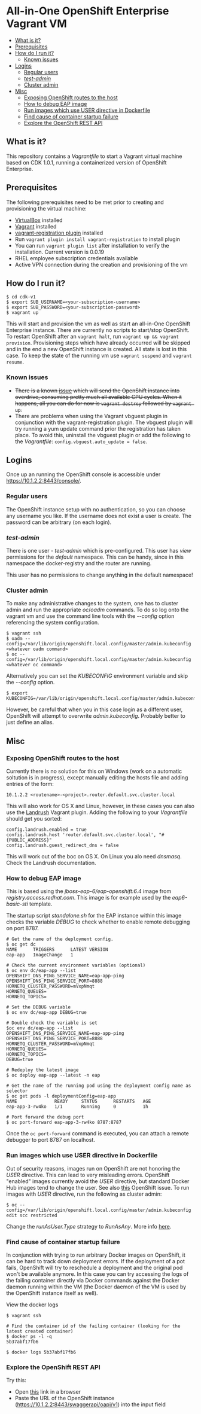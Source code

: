 # All-in-One OpenShift Enterprise Vagrant VM

<!-- MarkdownTOC -->

- [What is it?](#what-is-it)
- [Prerequisites](#prerequisites)
- [How do I run it?](#how-do-i-run-it)
  - [Known issues](#known-issues)
- [Logins](#logins)
  - [Regular users](#regular-users)
  - [_test-admin_](#_test-admin_)
  - [Cluster admin](#cluster-admin)
- [Misc](#misc)
  - [Exposing OpenShift routes to the host](#exposing-openshift-routes-to-the-host)
  - [How to debug EAP image](#how-to-debug-eap-image)
  - [Run images which use USER directive in Dockerfile](#run-images-which-use-user-directive-in-dockerfile)
  - [Find cause of container startup failure](#find-cause-of-container-startup-failure)
  - [Explore the OpenShift REST API](#explore-the-openshift-rest-api)

<!-- /MarkdownTOC -->

<a name="what-is-it"></a>
## What is it?

This repository contains a _Vagrantfile_ to start a Vagrant virtual machine
based on CDK 1.0.1, running a containerized version of OpenShift Enterprise.

<a name="prerequisites"></a>
## Prerequisites

The following prerequisites need to be met prior to creating and provisioning the
virtual machine:

* [VirtualBox](https://www.virtualbox.org/) installed
* [Vagrant](https://www.vagrantup.com/) installed
* [vagrant-registration plugin](https://github.com/projectatomic/adb-vagrant-registration) installed
 * Run `vagrant plugin install vagrant-registration` to install plugin
 * You can run `vagrant plugin list` after installation to verify the installation.
   Current version is 0.0.19
* RHEL employee subscription credentials available
* Active VPN connection during the creation and provisioning of the vm

<a name="how-do-i-run-it"></a>
## How do I run it?

    $ cd cdk-v1
    $ export SUB_USERNAME=<your-subscription-username>
    $ export SUB_PASSWORD=<your-subscription-password>
    $ vagrant up

This will start and provision the vm as well as start an all-in-One OpenShift
Enterprise instance. There are currently no scripts to start/stop OpenShift.
To restart OpenShift after an `vagrant halt`, run `vagrant up && vagrant provision`.
Provisioning steps which have already occurred will be skipped and in the end a new
OpenShift instance is created. All state is lost in this case. To keep the state of
the running vm use `vagrant suspend` and `vagrant resume`.

<a name="known-issues"></a>
### Known issues

* ~~There is a known [issue](https://github.com/openshift/origin/issues/5355) which
  will send the OpenShift instance into overdrive, consuming pretty much all available
  CPU cycles. When it happens, all you can do for now is `vagrant destroy` followed by
  `vagrant up`.~~
* There are problems when using the Vagrant vbguest plugin in conjunction with the
  vagrant-registration plugin. The vbguest plugin will try running a yum update
  command prior the registration has taken place. To avoid this, uninstall the
  vbguest plugin or add the following to the _Vagrantfile_: `config.vbguest.auto_update = false`.

<a name="logins"></a>
## Logins

Once up an running the OpenShift console is accessible under https://10.1.2.2:8443/console/.

<a name="regular-users"></a>
### Regular users

The OpenShift instance setup with no authentication, so you can choose any username
you like. If the username does not exist a user is create. The password can be
arbitrary (on each login).

<a name="_test-admin_"></a>
### _test-admin_

There is one user - _test-admin_ which is pre-configured. This user has _view_
permissions for the _default_ namespace. This can be handy, since in this namespace
the docker-registry and the router are running.

This user has no permissions to change anything in the default namespace!

<a name="cluster-admin"></a>
### Cluster admin

To make any administrative changes to the system, one has to cluster admin and
run the appropriate _oc_/_oadm_ commands.
To do so log onto the vagrant vm and use the command line tools with the _--config_
option referencing the system configuration.

    $ vagrant ssh
    $ oadm --config=/var/lib/origin/openshift.local.config/master/admin.kubeconfig <whatever oadm command>
    $ oc --config=/var/lib/origin/openshift.local.config/master/admin.kubeconfig <whatever oc command>

Alternatively you can set the _KUBECONFIG_ environment variable and skip the _--config_ option.

    $ export KUBECONFIG=/var/lib/origin/openshift.local.config/master/admin.kubeconfig

However, be careful that when you in this case login as a different user, OpenShift
will attempt to overwrite _admin.kubeconfig_. Probably better to just define an alias.

<a name="misc"></a>
## Misc

<a name="exposing-openshift-routes-to-the-host"></a>
### Exposing OpenShift routes to the host

Currently there is no solution for this on Windows (work on a automatic soltution
is in progress), except manually editing the hosts file and adding entries of the
form:

```
10.1.2.2 <routename>-<project>.router.default.svc.cluster.local
```

This will also work for OS X and Linux, however, in these cases you can also
use the [Landrush](https://github.com/phinze/landrush) Vagrant plugin. Adding
the following to your _Vagrantfile_ should get you sorted:

```
config.landrush.enabled = true
config.landrush.host 'router.default.svc.cluster.local', "#{PUBLIC_ADDRESS}"
config.landrush.guest_redirect_dns = false
```

This will work out of the boc on OS X. On Linux you alo need _dnsmasq_. Check
the Landrush documentation.

<a name="how-to-debug-eap-image"></a>
### How to debug EAP image

This is based using the _jboss-eap-6/eap-openshift:6.4_ image from
_registry.access.redhat.com_. This image is for example used by the _eap6-basic-sti_
template.

The startup script _standalone.sh_ for the EAP instance within this image checks the
variable _DEBUG_ to check whether to enable remote debugging on port 8787.

```
# Get the name of the deployment config.
$ oc get dc
NAME      TRIGGERS      LATEST VERSION
eap-app   ImageChange   1

# Check the current environment variables (optional)
$ oc env dc/eap-app --list
OPENSHIFT_DNS_PING_SERVICE_NAME=eap-app-ping
OPENSHIFT_DNS_PING_SERVICE_PORT=8888
HORNETQ_CLUSTER_PASSWORD=mVxpNmqt
HORNETQ_QUEUES=
HORNETQ_TOPICS=

# Set the DEBUG variable
$ oc env dc/eap-app DEBUG=true

# Double check the variable is set
$oc env dc/eap-app --list
OPENSHIFT_DNS_PING_SERVICE_NAME=eap-app-ping
OPENSHIFT_DNS_PING_SERVICE_PORT=8888
HORNETQ_CLUSTER_PASSWORD=mVxpNmqt
HORNETQ_QUEUES=
HORNETQ_TOPICS=
DEBUG=true

# Redeploy the latest image
$ oc deploy eap-app --latest -n eap

# Get the name of the running pod using the deployment config name as selector
$ oc get pods -l deploymentConfig=eap-app
NAME              READY     STATUS      RESTARTS   AGE
eap-app-3-rw4ko   1/1       Running     0          1h

# Port forward the debug port
$ oc port-forward eap-app-3-rw4ko 8787:8787
```

Once the `oc port-forward` command is executed, you can attach a remote
debugger to port 8787 on localhost.

<a name="run-images-which-use-user-directive-in-dockerfile"></a>
### Run images which use USER directive in Dockerfile

Out of security reasons, images run on OpenShift are not honoring the _USER_
directive. This can lead to very misleading errors. OpenShift "enabled" images
currently avoid the _USER_ directive, but standard Docker Hub images tend to change
the user.
See also [this](https://github.com/openshift/origin/issues/5693) OpenShift issue.
To run images with _USER_ directive, run the following as cluster admin:

```
$ oc --config=/var/lib/origin/openshift.local.config/master/admin.kubeconfig edit scc restricted
```
Change the _runAsUser.Type_ strategy to _RunAsAny_. More info [here](https://docs.openshift.org/latest/admin_guide/manage_scc.html#enable-images-to-run-with-user-in-the-dockerfile).

<a name="find-cause-of-container-startup-failure"></a>
### Find cause of container startup failure

In conjunction with trying to run arbitrary Docker images on OpenShift, it can be
hard to track down deployment errors. If the deployment of a pot fails, OpenShift
will try to reschedule a deployment and the original pod won't be available anymore.
In this case you can try accessing the logs of the failing container directly
via Docker commands against the Docker daemon running within the VM (the Docker
daemon of the VM is used by the OpenShift instance itself as well).


View the docker logs

```
$ vagrant ssh

# Find the container id of the failing container (looking for the latest created container)
$ docker ps -l -q
5b37abf17fb6

$ docker logs 5b37abf17fb6
```

<a name="explore-the-openshift-rest-api"></a>
### Explore the OpenShift REST API

Try this:
* Open [this](http://openshift3swagger-claytondev.rhcloud.com) link in a browser
* Paste the URL of the OpenShift instance (https://10.1.2.2:8443/swaggerapi/oapi/v1) into the input field




